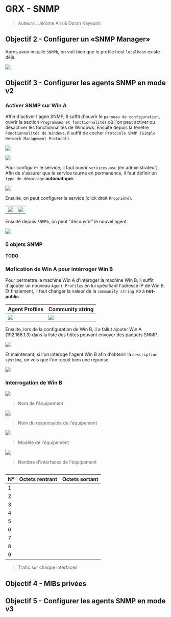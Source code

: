 # GRX - SNMP

> Auteurs : Jérôme Arn & Doran Kayoumi

## Objectif 2 - Configurer un «SNMP Manager»

Après avoir installé `SNMPb`, on voit bien que le profile host `localhost` existe déjà.

![](./img/objectif2_allgucci.png)



## Objectif 3 - Configurer les agents SNMP en mode v2

### Activer SNMP sur Win A

Affin d'activer l'agen SNMP, Il suffit d'ouvrir le `panneau de configuration`, ouvrir la section `Programmes et fonctionnalités` où l'on peut activer ou désactiver les fonctionnalités de Windows. Ensuite depuis la fenêtre `Fonctionnalités de Windows`, il suffit de cocher `Protocole SNMP (Simple Network Management Protocol)`.

![](img/objectif3_enablesnmp_step1.png)

![](img/objectif3_enablesnmp_step1b.png)

Pour configurer le service, il faut ouvrir `services.msc` (en administrateur). Afin de s'assurer que le service tourne en permanence, il faut définir un `type de démarrage` **automatique**.

![](img/objectif3_enablesnmp_step2.png)

Ensuite, on peut configurer le service (click droit `Propriété`).

|                                          |                                          |
| ---------------------------------------- | ---------------------------------------- |
| ![](img/objectif3_enablesnmp_step2c.png) | ![](img/objectif3_enablesnmp_step2b.png) |

Ensuite depuis `SNMPb`, on peut "découvrir" le nouvel agent.

![](img/objectif3_enablesnmp_step3.png)



### 5 objets SNMP

**TODO**

### Mofication de Win A pour intérroger Win B

Pour permettre la machine Win A d'intéroger la machine Win B, il suffit d'ajouter un nouveau `Agent Profiles`  en lui spécifiant l'adresse IP de Win B. Et finalement, il faut changer la valeur de la `community string RO` à **not-public**.

| Agent Profiles                       | Community string                     |
| ------------------------------------ | ------------------------------------ |
| ![](img/objectif3_wina_changes1.png) | ![](img/objectif3_wina_changes2.png) |

Ensuite, lors de la configuration de Win B, il a fallut ajouter Win A (192.168.1.3) dans la liste des hôtes pouvant envoyer des paquets SNMP.

![](img/objectif3_winb_config.png)

Et maintenant, si l'on intéroge l'agent Win B afin d'obtenir la `description système`, on vois que l'on reçoit bien une réponse.

![](img/objectif3_winb_interogation.png)



### Interrogation de Win B

![](img/objectif3_winb_name.jpg)

> Nom de l'équipement



![](img/objectif3_winb_resp.jpg)

> Nom du responsable de l'équipement



![](img/objectif3_winb_model.jpg)

> Modèle de l'équipement



![](img/objectif3_winb_nbinterface.jpg)

> Nombre d'intérfaces de l'équipement



![]()

| N°   | Octets rentrant | Octets sortant |
| ---- | --------------- | -------------- |
| 1    |                 |                |
| 2    |                 |                |
| 3    |                 |                |
| 4    |                 |                |
| 5    |                 |                |
| 6    |                 |                |
| 7    |                 |                |
| 8    |                 |                |
| 9    |                 |                |



> Trafic sur chaque interfaces 

## Objectif 4 - MIBs privées

## Objectif 5 - Configurer les agents SNMP en mode v3

